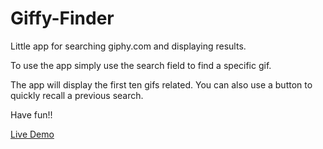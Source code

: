 # Giffy-Finder

Little app for searching giphy.com and displaying results.

To use the app simply use the search field to find a specific gif.

The app will display the first ten gifs related. You can also use a button
to quickly recall a previous search.

Have fun!!


[Live Demo](http://jbool24.github.io/Giffy-Finder)
